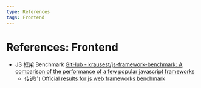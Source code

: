 ```yaml
---
type: References
tags: Frontend
---
```


# References: Frontend

- JS 框架 Benchmark [GitHub - krausest/js-framework-benchmark: A comparison of the performance of a few popular javascript frameworks](https://github.com/krausest/js-framework-benchmark)
  - 传送门 [Official results for js web frameworks benchmark](https://krausest.github.io/js-framework-benchmark/index.html)
